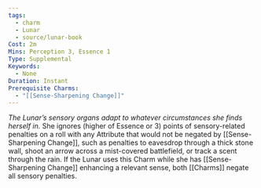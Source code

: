 ```yaml
---
tags:
  - charm
  - Lunar
  - source/lunar-book
Cost: 2m
Mins: Perception 3, Essence 1
Type: Supplemental
Keywords:
  - None
Duration: Instant
Prerequisite Charms:
  - "[[Sense-Sharpening Change]]"
---
```

*The Lunar’s sensory organs adapt to whatever circumstances she finds herself in.*
She ignores (higher of Essence or 3) points of sensory-related penalties on a roll with any Attribute that would not be negated by [[Sense-Sharpening Change]], such as penalties to eavesdrop through a thick stone wall, shoot an arrow across a mist-covered battlefield, or track a scent through the rain.
If the Lunar uses this Charm while she has [[Sense-Sharpening Change]] enhancing a relevant sense, both [[Charms]] negate all sensory penalties.